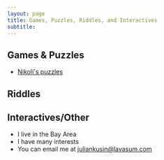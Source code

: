 ```yaml
---
layout: page
title: Games, Puzzles, Riddles, and Interactives
subtitle: 
---
```


## Games & Puzzles
- [Nikoli's puzzles](https://www.nikoli.co.jp/en/puzzles/)

## Riddles

## Interactives/Other

- I live in the Bay Area
- I have many interests
- You can email me at juliankusin@lavasum.com
